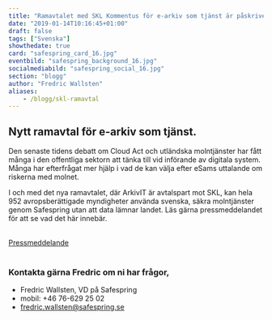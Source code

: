 ```yaml
---
title: "Ramavtalet med SKL Kommentus för e-arkiv som tjänst är påskrivet"
date: "2019-01-14T10:16:45+01:00"
draft: false
tags: ["Svenska"]
showthedate: true
card: "safespring_card_16.jpg"
eventbild: "safespring_background_16.jpg"
socialmediabild: "safespring_social_16.jpg"
section: "blogg"
author: "Fredric Wallsten"
aliases:
    - /blogg/skl-ramavtal
---
```


## Nytt ramavtal för e-arkiv som tjänst.

Den senaste tidens debatt om Cloud Act och utländska molntjänster har fått många i den offentliga sektorn att tänka till vid införande av digitala system. Många har efterfrågat mer hjälp i vad de kan välja efter eSams uttalande om riskerna med molnet.

I och med det nya ramavtalet, där ArkivIT är avtalspart mot SKL, kan hela 952 avropsberättigade myndigheter använda svenska, säkra molntjänster genom Safespring utan att data lämnar landet. Läs gärna pressmeddelandet för att se vad det här innebär.

<br>
<a href="/publikationer/skl-ramavtal" id="button">Pressmeddelande</a>
<br><br>

### Kontakta gärna Fredric om ni har frågor,

- Fredric Wallsten, VD på Safespring
- mobil: +46 76-629 25 02‬
- fredric.wallsten@safespring.se
